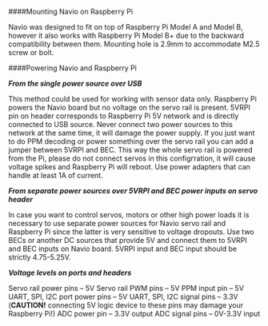 ####Mounting Navio on Raspberry Pi

Navio was designed to fit on top of Raspberry Pi Model A and Model B, however it also works with Raspberry Pi Model B+ due to the backward compatibility between them.  Mounting hole is 2.9mm to accommodate M2.5 screw or bolt.

####Powering Navio and Raspberry Pi

***From the single power source over USB***

This method could be used for working with sensor data only. Raspberry Pi powers the Navio board but no voltage on the servo rail is present. 5VRPI pin on header corresponds to Raspberry Pi 5V network and is directly connected to USB source. Never connect two power sources to this network at the same time, it will damage the power supply. If you just want to do PPM decoding or power something over the servo rail you can add a jumper between 5VRPI and BEC. This way the whole servo rail is powered from the Pi, please do not connect servos in this configгration, it will cause voltage spikes and Raspberry Pi will reboot. Use power adapters that can handle at least 1A of current.

***From separate power sources over 5VRPI and BEC power inputs on servo header***

In case you want to control servos, motors or other high power loads it is necessary to use separate power sources for Navio servo rail and Raspberry Pi since the latter is very sensitive to voltage dropouts. Use two BECs or another DC sources that provide 5V and connect them to 5VRPI and BEC inputs on Navio board.
5VRPI input and BEC input should be strictly 4.75-5.25V.

***Voltage levels on ports and headers***

Servo rail power pins – 5V
Servo rail PWM pins – 5V
PPM input pin – 5V
UART, SPI, I2C port power pins – 5V
UART, SPI, I2C signal pins – 3.3V (**CAUTION!** connecting 5V logic device to these pins may damage your Raspberry Pi!)
ADC power pin – 3.3V output
ADC signal pins – 0V-3.3V input



